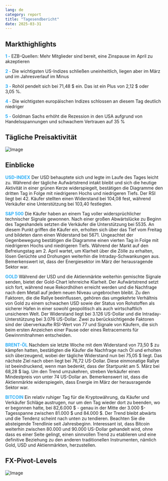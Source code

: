```yaml
---
lang: de
category: report
title: "Tagesendbericht"
date: 2025-03-31
---
```



<h2>Markthighlights</h2>
<strong style="color: #2caef7;">1 - </strong> EZB-Quellen: Mehr Mitglieder sind bereit, eine Zinspause im April zu akzeptieren


<strong style="color: #2caef7;">2 - </strong> Die wichtigsten US-Indizes schließen uneinheitlich, liegen aber im März und im Jahresverlauf im Minus

<strong style="color: #2caef7;">3 - </strong> Rohöl pendelt sich bei 71,48 $ ein. Das ist ein Plus von 2,12 $ oder 3,05 %.

<strong style="color: #2caef7;">4 - </strong> Die wichtigsten europäischen Indizes schlossen an diesem Tag deutlich niedriger

<strong style="color: #2caef7;">5 - </strong> Goldman Sachs erhöht die Rezession in den USA aufgrund von Handelsspannungen und schwachem Vertrauen auf 35 %



<h2>Tägliche Preisaktivität</h2>
<img src="https://markleighedu.github.io/img/Mar-2025/31-Mar-2025/price.jpg" alt="Image"/>

<h2>Einblicke</h2>
<strong style="color: #2caef7;">USD-INDEX</strong> Der USD behauptete sich und legte im Laufe des Tages leicht zu. Während der tägliche Aufwärtstrend intakt bleibt und sich die heutige Aktivität in einer grünen Kerze widerspiegelt, bestätigen die Diagramme den dritten Tag in Folge mit niedrigeren Hochs und niedrigeren Tiefs. Der RSI liegt bei 42. Käufer stellten einen Widerstand bei 104,08 fest, während Verkäufer eine Unterstützung bei 103,40 festlegten. 

<strong style="color: #2caef7;">S&P 500</strong> Die Käufer haben an einem Tag voller widersprüchlicher technischer Signale gewonnen. Nach einer großen Abwärtslücke zu Beginn des Tageshandels setzten die Verkäufer die Unterstützung bei 5535. An diesem Punkt griffen die Käufer ein, erholten sich über das Tief vom Freitag und bildeten dann einen Widerstand bei 5671. Ungeachtet der Gegenbewegung bestätigen die Diagramme einen vierten Tag in Folge mit niedrigeren Hochs und niedrigeren Tiefs. Während der Markt auf den Befreiungstag am 2. April wartet, um Klarheit über die Zölle zu erhalten, lösen Gerüchte und Drohungen weiterhin die Intraday-Schwankungen aus. Bemerkenswert ist, dass der Energiesektor im März der herausragende Sektor war.

<strong style="color: #2caef7;">GOLD</strong> Während der USD und die Aktienmärkte weiterhin gemischte Signale senden, bietet der Gold-Chart lehrreiche Klarheit. Der Aufwärtstrend setzt sich fort, während neue Rekordhöhen erreicht werden und die Nachfrage nach dem Metall auf jedem neuen Niveau ungebrochen bleibt. Zu den Faktoren, die die Rallye beeinflussen, gehören das umgekehrte Verhältnis von Gold zu einem schwachen USD sowie der Status von Rohstoffen als sicherer Hafen in einer sowohl geopolitisch als auch wirtschaftlich unsicheren Welt. Der Widerstand liegt bei 3.126 US-Dollar und die Intraday-Unterstützung bei 3.076 US-Dollar. Zwei zu berücksichtigende Faktoren sind der überverkaufte RSI-Wert von 77 und Signale von Käufern, die sich beim ersten Anzeichen einer Pause oder eines Retracements für Gewinnmitnahmen entscheiden. 

<strong style="color: #2caef7;">BRENT-ÖL</strong> Nachdem sie letzte Woche mit dem Widerstand von 73,50 $ zu kämpfen hatten, bestätigten die Käufer die Nachfrage nach Öl und erholten sich überzeugend, wobei der tägliche Widerstand nun bei 75,05 $ liegt. Das nächste Ziel nach oben liegt bei 76,72 US-Dollar. Diese einmonatige Rallye ist beeindruckend, wenn man bedenkt, dass der Startpunkt am 5. März bei 68,28 $ lag. Um den Trend umzukehren, streben Verkäufer einen Mindestpreis von unter 74 US-Dollar an. Bemerkenswert ist, dass die Aktienmärkte widerspiegeln, dass Energie im März der herausragende Sektor war. 

<strong style="color: #2caef7;">BITCOIN</strong> Ein relativ ruhiger Tag für die Kryptowährung, da Käufer und Verkäufer Schläge austrugen, nur um den Tag wieder dort zu beenden, wo er begonnen hatte, bei 82,6.000 $ - genau in der Mitte der 3.000 $-Tagesspanne zwischen 81.000 $ und 84.000 $. Der Trend bleibt abwärts und die Tendenz scheint nach unten zu tendieren. Beachten Sie die absteigende Trendlinie seit Jahresbeginn. Interessant ist, dass Bitcoin weiterhin zwischen 80.000 und 90.000 US-Dollar gehandelt wird, ohne dass es einer Seite gelingt, einen sinnvollen Trend zu etablieren und eine definitive Beziehung zu den anderen traditionellen Instrumenten, nämlich Gold, USD und Aktienmärkten, herzustellen.



<h2>FX-Pivot-Levels</h2>
<img src="https://markleighedu.github.io/img/Mar-2025/31-Mar-2025/pivot.jpg" alt="Image"/>